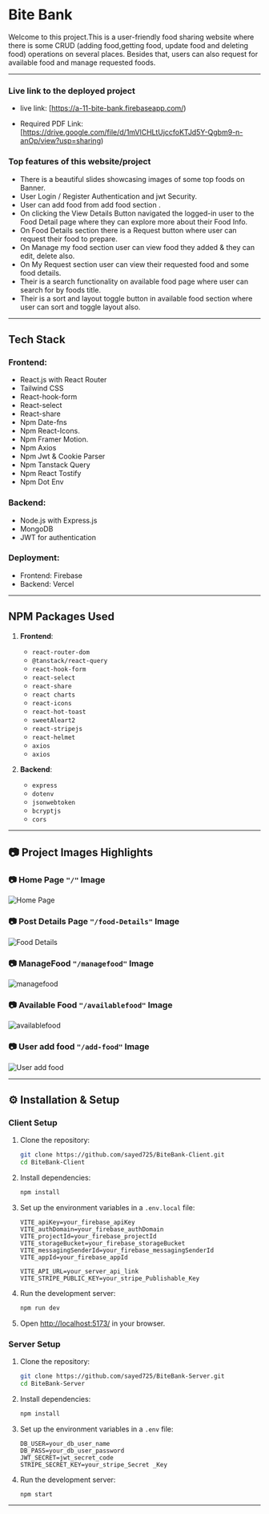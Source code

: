 # Bite Bank

Welcome to this project.This is a user-friendly food sharing website where there is some CRUD (adding food,getting food, update food and deleting food) operations on several places. Besides that, users can also request for available food and manage requested foods.

---

### Live link to the deployed project



- live link:   [https://a-11-bite-bank.firebaseapp.com/) 

- Required PDF Link:   [https://drive.google.com/file/d/1mVlCHLtUjccfoKTJd5Y-Qgbm9-n-anOp/view?usp=sharing) 




### Top features of this website/project

- There is a beautiful slides showcasing images of some top foods on Banner.
- User Login / Register Authentication and jwt Security.
- User can add food from add food section .
- On clicking the View Details Button navigated the logged-in user to the Food Detail page where they can explore more about their Food Info.
- On Food Details section there is a Request button where user can request their food to prepare.
- On Manage my food section user can view food they added & they can edit, delete also.
- On My Request section user can view their requested food and some food details.
- Their is a search functionality on available food page where user can search for by  foods title.
- Their is a sort and layout toggle button in available food section where user can sort and toggle layout also.

---

## Tech Stack  
### Frontend:  
- React.js with React Router  
- Tailwind CSS  
- React-hook-form  
- React-select  
- React-share 
- Npm Date-fns
- Npm React-Icons. 
- Npm Framer Motion.
- Npm Axios
- Npm Jwt & Cookie Parser
- Npm Tanstack Query
- Npm React Tostify 
- Npm Dot Env  

### Backend:  
- Node.js with Express.js  
- MongoDB 
- JWT for authentication  

### Deployment:  
- Frontend: Firebase  
- Backend: Vercel 

---

## NPM Packages Used  
1. **Frontend**:  
   - `react-router-dom`  
   - `@tanstack/react-query`  
   - `react-hook-form`  
   - `react-select`  
   - `react-share`  
   - `react charts`  
   - `react-icons`     
   - `react-hot-toast`  
   - `sweetAleart2`  
   - `react-stripejs`  
   - `react-helmet`  
   - `axios`  
   - `axios`  

2. **Backend**:  
   - `express`    
   - `dotenv`  
   - `jsonwebtoken`  
   - `bcryptjs`  
   - `cors`  

---



## 📷 Project Images Highlights

### 📷 Home Page `"/"` Image

![Home Page](https://i.ibb.co.com/TBCLfSgR/Bite-Bnak-Home.png)

### 📷 Post Details Page `"/food-Details"` Image

![Food Details](https://i.ibb.co.com/8n0z6jx9/Bite-Bnak-fooddetails.png)

### 📷 ManageFood `"/managefood"` Image

![managefood](https://i.ibb.co.com/dsfvGV5f/Bite-bank-managefood.png)

### 📷 Available Food `"/availablefood"` Image

![availablefood](https://i.ibb.co.com/qMhRqQ4P/Bite-Bank-availablefood.png)

### 📷 User add food `"/add-food"` Image

![User add food](https://i.ibb.co.com/79hzYXN/Bite-bank-addfood.png)


---

## ⚙️ Installation & Setup

### Client Setup

1. Clone the repository:

   ```bash
   git clone https://github.com/sayed725/BiteBank-Client.git
   cd BiteBank-Client
   ```

2. Install dependencies:

   ```bash
   npm install
   ```

3. Set up the environment variables in a `.env.local` file:

   ```env
   VITE_apiKey=your_firebase_apiKey
   VITE_authDomain=your_firebase_authDomain
   VITE_projectId=your_firebase_projectId
   VITE_storageBucket=your_firebase_storageBucket
   VITE_messagingSenderId=your_firebase_messagingSenderId
   VITE_appId=your_firebase_appId

   VITE_API_URL=your_server_api_link
   VITE_STRIPE_PUBLIC_KEY=your_stripe_Publishable_Key
   ```

4. Run the development server:

   ```bash
   npm run dev
   ```

5. Open [http://localhost:5173/](http://localhost:5173/) in your browser.

### Server Setup

1. Clone the repository:

   ```bash
   git clone https://github.com/sayed725/BiteBank-Server.git
   cd BiteBank-Server
   ```

2. Install dependencies:

   ```bash
   npm install
   ```

3. Set up the environment variables in a `.env` file:
   ```env
   DB_USER=your_db_user_name
   DB_PASS=your_db_user_password
   JWT_SECRET=jwt_secret_code
   STRIPE_SECRET_KEY=your_stripe_Secret _Key
   ```
4. Run the development server:
   ```bash
   npm start
   ```

---






